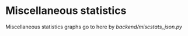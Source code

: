 Miscellaneous statistics 
========================

Miscellaneous statistics graphs go to here by *backend/miscstats_json.py*
